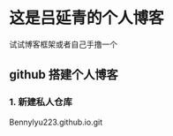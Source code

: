 这是吕延青的个人博客
==========
试试博客框架或者自己手撸一个



## github 搭建个人博客

### 1. 新建私人仓库
Bennylyu223.github.io.git


